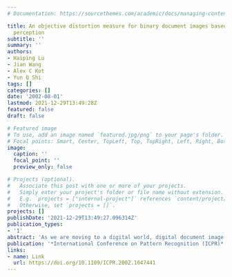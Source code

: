 ```yaml
---
# Documentation: https://sourcethemes.com/academic/docs/managing-content/

title: An objective distortion measure for binary document images based on human visual
  perception
subtitle: ''
summary: ''
authors:
- Haiping Lu
- Jian Wang
- Alex C Kot
- Yun Q Shi
tags: []
categories: []
date: '2002-08-01'
lastmod: 2021-12-29T13:49:28Z
featured: false
draft: false

# Featured image
# To use, add an image named `featured.jpg/png` to your page's folder.
# Focal points: Smart, Center, TopLeft, Top, TopRight, Left, Right, BottomLeft, Bottom, BottomRight.
image:
  caption: ''
  focal_point: ''
  preview_only: false

# Projects (optional).
#   Associate this post with one or more of your projects.
#   Simply enter your project's folder or file name without extension.
#   E.g. `projects = ["internal-project"]` references `content/project/deep-learning/index.md`.
#   Otherwise, set `projects = []`.
projects: []
publishDate: '2021-12-29T13:49:27.096314Z'
publication_types:
- '1'
abstract: 'As we are moving to a digital world, digital document image processing is receiving more and more attention. Digital document images are essentially binary images. In applications related to binary document images, such as data hiding and watermarking in binary images, distortion may be present and it is necessary to measure the distortion for performance comparison. However traditional objective distortion measures cannot describe the distortion in binary images well to have a good match with human visual perception. In this paper we present a novel objective distortion measure for binary document images that well correlates to the subjective distortion perception. This measure is based on the reciprocal of distance that is straight forward to calculate. Our results show that the proposed distortion measure matches well with subjective evaluation found on human visual perception.'
publication: '*International Conference on Pattern Recognition (ICPR)*'
links:
- name: Link
  url: https://doi.org/10.1109/ICPR.2002.1047441
---
```

